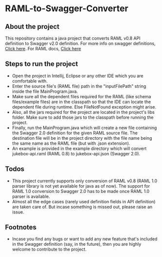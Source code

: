 # RAML-to-Swagger-Converter

## About the project
This repository contains a java project that converts RAML v0.8 API definition to Swagger v2.0 definition. 
For more info on swagger definitions, [Click here](https://swagger.io/docs/). For RAML docs, [Click here](https://github.com/raml-org/raml-spec/blob/master/versions/raml-08/raml-08.md)

## Steps to run the project
* Open the project in Intellij, Eclipse or any other IDE which you are comfortable with.
* Enter the source file's (RAML file) path in the "inputFilePath" string inside the file MainProgram.java.
* Make sure all the dependent files required for the RAML (like schema files/example files) are in the classpath so that the IDE can locate the dependent file during runtime. Else FileNotFound exception might arise.
* Also, all the jars required for the project are located in the project's libs folder. Make sure to add those jars to the classpath before running the project.
* Finally, run the MainProgram.java which will create a new file containing the Swagger 2.0 definition for the given RAML source file. The destination file will be in the project directory with the file name being the same name as the RAML file (but with .json extension).
* An example is provided in the example directory which will convert jukebox-api.raml (RAML 0.8) to jukebox-api.json (Swagger 2.0).

## Todos
* This project currently supports only conversion of RAML v0.8 (RAML 1.0 parser library is not yet available for java as of now). The support for RAML 1.0 conversion to Swagger 2.0 has to be made once RAML 1.0 parser is available.
* Almost all the edge cases (rarely used definition fields in API definition) are taken care of. But incase something is missed out, please raise an issue.

## Footnotes
* Incase you find any bugs or want to add any new feature that's included in the Swagger definition (say, in the future), then you are highly welcome to contribute to the project.

